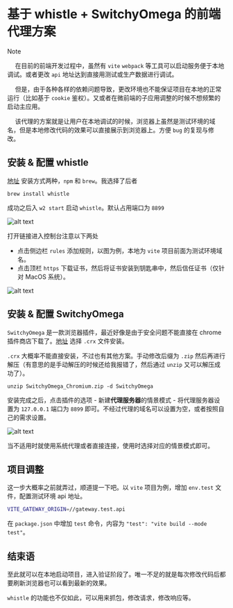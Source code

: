 # 基于 whistle + SwitchyOmega 的前端代理方案

> [!NOTE]
> &emsp; 在目前的前端开发过程中，虽然有 `vite` `webpack` 等工具可以启动服务便于本地调试。或者更改 `api` 地址达到直接用测试或生产数据进行调试。
> 
> &emsp; 但是，由于各种各样的依赖问题导致，更改环境也不能保证项目在本地的正常运行（比如基于 `cookie` 鉴权）。又或者在微前端的子应用调整的时候不想频繁的启动主应用。
>
> &emsp; 该代理的方案就是让用户在本地调试的时候，浏览器上虽然是测试环境的域名，但是本地修改代码的效果可以直接展示到浏览器上。方便 `bug` 的复现与修改。

## 安装 & 配置 whistle

[地址](https://github.com/avwo/whistle) 安装方式两种，`npm` 和 `brew`。我选择了后者

```bash:no-line-numbers
brew install whistle
```

成功之后入 `w2 start` 启动 `whistle`。默认占用端口为 `8899`

![alt text](01.png)

打开链接进入控制台注意以下两处

- 点击侧边栏 `rules` 添加规则，以图为例，本地为 `vite` 项目前面为测试环境域名。
- 点击顶栏 `https` 下载证书，然后将证书安装到钥匙串中，然后信任证书（仅针对 MacOS 系统）。

![alt text](02.png)

## 安装 & 配置 SwitchyOmega

`SwitchyOmega` 是一款浏览器插件，最近好像是由于安全问题不能直接在 chrome 插件商店下载了。[地址](https://github.com/FelisCatus/SwitchyOmega/releases) 选择 `.crx` 文件安装。

`.crx` 大概率不能直接安装，不过也有其他方案。手动修改后缀为 `.zip` 然后再进行解压（有意思的是手动解压的时候还给我报错了，然后通过 `unzip` 又可以解压成功了）。

```bash:no-line-numbers
unzip SwitchyOmega_Chromium.zip -d SwitchyOmega
```

安装完成之后，点击插件的选项 - 新建**代理服务器**的情景模式 - 将代理服务器设置为 `127.0.0.1` 端口为 `8899` 即可。不经过代理的域名可以设置为空，或者按照自己的需求设置。

![alt text](03.png)

当不适用时就使用系统代理或者直接连接，使用时选择对应的情景模式即可。

## 项目调整

这一步大概率之前就弄过，顺道提一下吧。以 `vite` 项目为例，增加 `env.test` 文件，配置测试环境 api 地址。

```bash :no-line-numbers
VITE_GATEWAY_ORIGIN=//gateway.test.api
```

在 `package.json` 中增加 `test` 命令，内容为 `"test": "vite build --mode test"`。

## 结束语

至此就可以在本地启动项目，进入验证阶段了。唯一不足的就是每次修改代码后都要刷新浏览器也可以看到最新的效果。

`whistle` 的功能也不仅如此，可以用来抓包，修改请求，修改响应等。